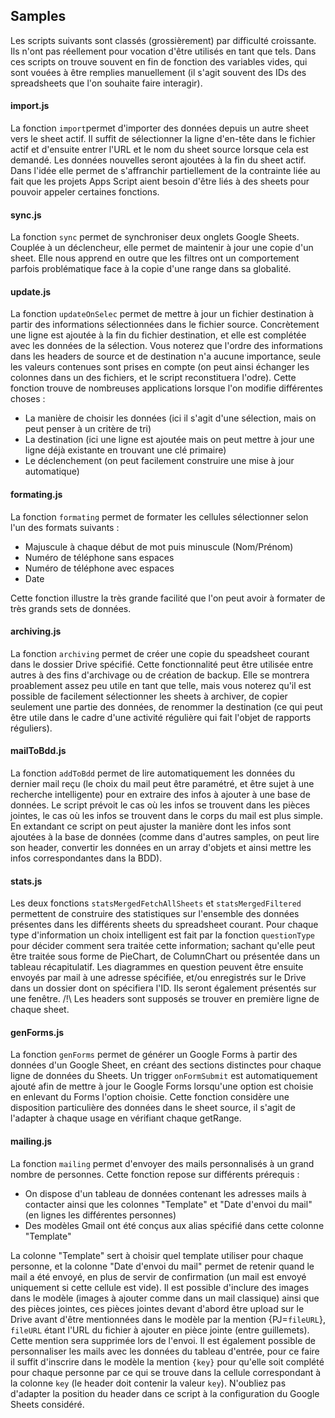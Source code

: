 ## Samples

Les scripts suivants sont classés (grossièrement) par difficulté croissante.
Ils n'ont pas réellement pour vocation d'être utilisés en tant que tels.
Dans ces scripts on trouve souvent en fin de fonction des variables vides, qui sont vouées à être remplies manuellement (il s'agit souvent des IDs des spreadsheets que l'on souhaite faire interagir).

#### import.js

La fonction `import`permet d'importer des données depuis un autre sheet vers le sheet actif. Il suffit de sélectionner la ligne d'en-tête dans le fichier actif et d'ensuite entrer l'URL et le nom du sheet source lorsque cela est demandé. Les données nouvelles seront ajoutées à la fin du sheet actif. Dans l'idée elle permet de s'affranchir partiellement de la contrainte liée au fait que les projets Apps Script aient besoin d'être liés à des sheets pour pouvoir appeler certaines fonctions.

#### sync.js

La fonction `sync` permet de synchroniser deux onglets Google Sheets. Couplée à un déclencheur, elle permet de maintenir à jour une copie d'un sheet. Elle nous apprend en outre que les filtres ont un comportement parfois problématique face à la copie d'une range dans sa globalité.

#### update.js

La fonction `updateOnSelec` permet de mettre à jour un fichier destination à partir des informations sélectionnées dans le fichier source. Concrètement une ligne est ajoutée à la fin du fichier destination, et elle est complétée avec les données de la sélection. Vous noterez que l'ordre des informations dans les headers de source et de destination n'a aucune importance, seule les valeurs contenues sont prises en compte (on peut ainsi échanger les colonnes dans un des fichiers, et le script reconstituera l'odre).
Cette fonction trouve de nombreuses applications lorsque l'on modifie différentes choses :

* La manière de choisir les données (ici il s'agit d'une sélection, mais on peut penser à un critère de tri)
* La destination (ici une ligne est ajoutée mais on peut mettre à jour une ligne déjà existante en trouvant une clé primaire)
* Le déclenchement (on peut facilement construire une mise à jour automatique)

#### formating.js

La fonction `formating` permet de formater les cellules sélectionner selon l'un des formats suivants :

* Majuscule à chaque début de mot puis minuscule (Nom/Prénom)
* Numéro de téléphone sans espaces
* Numéro de téléphone avec espaces
* Date

Cette fonction illustre la très grande facilité que l'on peut avoir à formater de très grands sets de données.

#### archiving.js

La fonction `archiving` permet de créer une copie du speadsheet courant dans le dossier Drive spécifié.
Cette fonctionnalité peut être utilisée entre autres à des fins d'archivage ou de création de backup.
Elle se montrera proablement assez peu utile en tant que telle, mais vous noterez qu'il est possible de facilement sélectionner les sheets à archiver, de copier seulement une partie des données, de renommer la destination (ce qui peut être utile dans le cadre d'une activité régulière qui fait l'objet de rapports réguliers).

#### mailToBdd.js

La fonction `addToBdd` permet de lire automatiquement les données du dernier mail reçu (le choix du mail peut être paramétré, et être sujet à une recherche intelligente) pour en extraire des infos à ajouter à une base de données. Le script prévoit le cas où les infos se trouvent dans les pièces jointes, le cas où les infos se trouvent dans le corps du mail est plus simple. En extandant ce script on peut ajuster la manière dont les infos sont ajoutées à la base de données (comme dans d'autres samples, on peut lire son header, convertir les données en un array d'objets et ainsi mettre les infos correspondantes dans la BDD).

#### stats.js

Les deux fonctions `statsMergedFetchAllSheets` et `statsMergedFiltered` permettent de construire des statistiques sur l'ensemble des données présentes dans les différents sheets du spreadsheet courant. Pour chaque type d'information un choix intelligent est fait par la fonction `questionType` pour décider comment sera traitée cette information; sachant qu'elle peut être traitée sous forme de PieChart, de ColumnChart ou présentée dans un tableau récapitulatif. Les diagrammes en question peuvent être ensuite envoyés par mail à une adresse spécifiée, et/ou enregistrés sur le Drive dans un dossier dont on spécifiera l'ID. Ils seront également présentés sur une fenêtre.
/!\ Les headers sont supposés se trouver en première ligne de chaque sheet.

#### genForms.js

La fonction `genForms` permet de générer un Google Forms à partir des données d'un Google Sheet, en créant des sections distinctes pour chaque ligne de données du Sheets. Un trigger `onFormSubmit` est automatiquement ajouté afin de mettre à jour le Google Forms lorsqu'une option est choisie en enlevant du Forms l'option choisie.
Cette fonction considère une disposition particulière des données dans le sheet source, il s'agit de l'adapter à chaque usage en vérifiant chaque getRange.

#### mailing.js

La fonction `mailing` permet d'envoyer des mails personnalisés à un grand nombre de personnes. Cette fonction repose sur différents prérequis :

* On dispose d'un tableau de données contenant les adresses mails à contacter ainsi que les colonnes "Template" et "Date d'envoi du mail" (en lignes les différentes personnes)
* Des modèles Gmail ont été conçus aux alias spécifié dans cette colonne "Template"

La colonne "Template" sert à choisir quel template utiliser pour chaque personne, et la colonne "Date d'envoi du mail" permet de retenir quand le mail a été envoyé, en plus de servir de confirmation (un mail est envoyé uniquement si cette cellule est vide).
Il est possible d'inclure des images dans le modèle (images à ajouter comme dans un mail classique) ainsi que des pièces jointes, ces pièces jointes devant d'abord être upload sur le Drive avant d'être mentionnées dans le modèle par la mention {PJ=`fileURL`}, `fileURL` étant l'URL du fichier à ajouter en pièce jointe (entre guillemets). Cette mention sera supprimée lors de l'envoi.
Il est également possible de personnaliser les mails avec les données du tableau d'entrée, pour ce faire il suffit d'inscrire dans le modèle la mention `{key}` pour qu'elle soit complété pour chaque personne par ce qui se trouve dans la cellule correspondant à la colonne `key` (le header doit contenir la valeur `key`).
N'oubliez pas d'adapter la position du header dans ce script à la configuration du Google Sheets considéré.